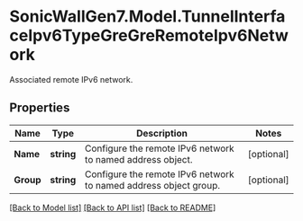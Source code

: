 # SonicWallGen7.Model.TunnelInterfaceIpv6TypeGreGreRemoteIpv6Network
Associated remote IPv6 network.

## Properties

Name | Type | Description | Notes
------------ | ------------- | ------------- | -------------
**Name** | **string** | Configure the remote IPv6 network to named address object. | [optional] 
**Group** | **string** | Configure the remote IPv6 network to named address object group. | [optional] 

[[Back to Model list]](../README.md#documentation-for-models) [[Back to API list]](../README.md#documentation-for-api-endpoints) [[Back to README]](../README.md)

